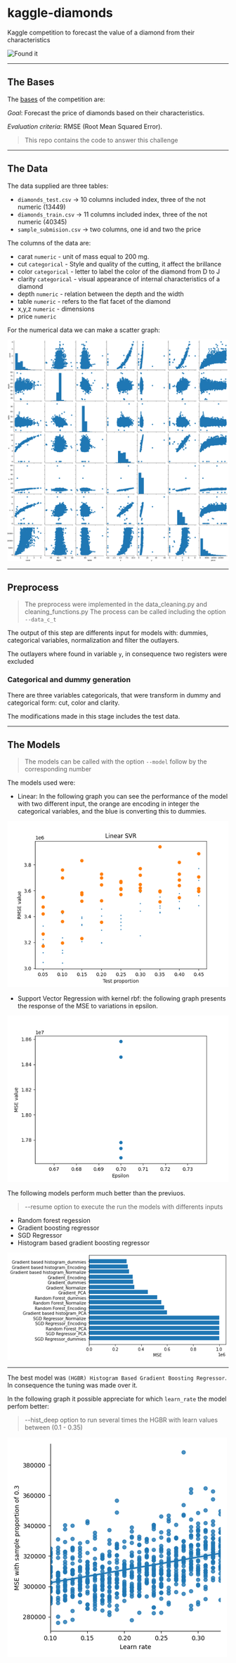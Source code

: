 # kaggle-diamonds

Kaggle competition to forecast the value of a diamond from their characteristics

![Found it](https://461v122bygqy1vf6uy3o7ubf-wpengine.netdna-ssl.com/wp-content/uploads/2020/01/Blood-Diamonds-2006.jpg)

---
## The Bases

The [bases](https://www.kaggle.com/c/diamonds-datamad0320) of the competition are:

*Goal*: Forecast the price of diamonds based on their characteristics.

*Evaluation criteria*: RMSE (Root Mean Squared Error).

>
> This repo contains the code to answer this challenge
>

---
## The Data

The data supplied are three tables:

+ `diamonds_test.csv` -> 10 columns included index, three of the not numeric (13449)
+ `diamonds_train.csv` -> 11 columns included index, three of the not numeric (40345)
+ `sample_submision.csv` -> two columns, one id and two the price

The columns of the data are:

   -  carat `numeric` - unit of mass equal to 200 mg.
   -  cut    `categorical`  - Style and quality of the cutting, it affect the brillance
   -  color  `categorical`  - letter to label the color of the diamond from D to J 
   -  clarity `categorical` - visual appearance of internal characteristics of a diamond
   -  depth   `numeric`     - relation between the depth and the width 
   -  table  `numeric`  - refers to the flat facet of the diamond 
   -  x,y,z `numeric`     - dimensions 
   -  price `numeric`     

For the numerical data we can make a scatter graph:

![graph](output/descrip_var.png)

---
## Preprocess

> The preprocess were implemented in the data_cleaning.py and cleaning_functions.py
> The process can be called including the option `--data_c_t`

The output of this step are differents input for models with: dummies, categorical variables, normalization and filter the outlayers. 

The outlayers where found in variable `y`, in consequence two registers were excluded 

### Categorical and dummy generation

There are three variables categoricals, that were transform in dummy and
categorical form: cut, color and clarity.

The modifications made in this stage includes the test data.

---
## The Models

>
> The models can be called with the option `--model` follow by the corresponding number 
>

The models used were:

- Linear: In the following graph you can see the performance of the model with two different input, the orange are encoding in integer the categorical variables, and the blue is converting this to dummies. 

![linear](output/svr_lin_rmse_vs_sample_ne.png)

- Support Vector Regression with kernel rbf: the following graph presents the response of the MSE to variations in epsilon.

![SVR](output/svr_rmse_vs_epsilon_PCA.png)

The following models perform much better than the previuos.

> --resume option to execute the run the models with differents inputs

- Random forest regession
- Gradient boosting regressor
- SGD Regressor 
- Histogram based gradient boosting regressor

![result](output/resume.png)

---
The best model was `(HGBR) Histogram Based Gradient Boosting Regressor`. In consequence the tuning was made over it.

In the following graph it possible appreciate for which `learn_rate` the model perfom better:

> --hist_deep option to run several times the HGBR with learn values between (0.1 - 0.35)

![tuning](output/Hist_Grad.png)



